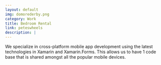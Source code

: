 ```yaml
---
layout: default
img: domorederby.png
category: Work
title: Bedroom Rental
link: peteswheels
description: |
---
```

  
We specialize in cross-platform mobile app development using the latest technologies in Xamarin and Xamarin.Forms. This allows us to have 1 code base that is shared amongst all the popular mobile devices. 